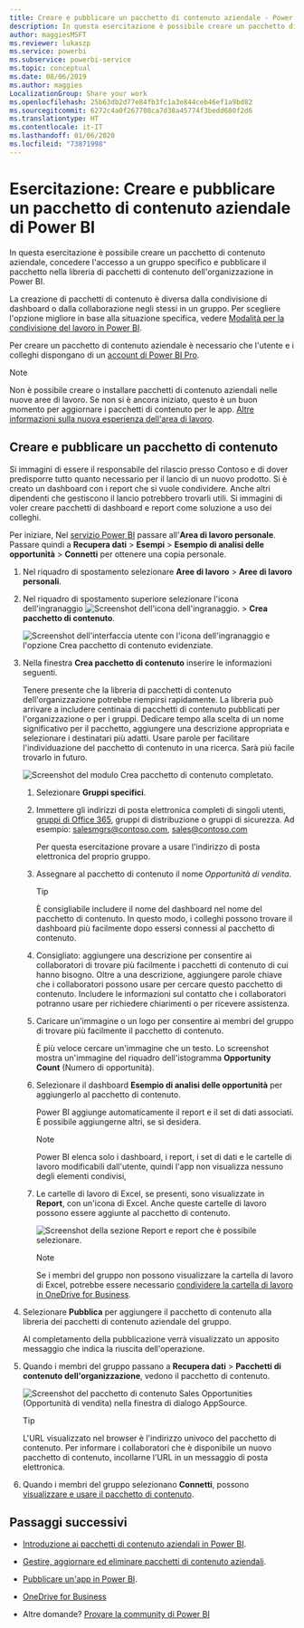 ```yaml
---
title: Creare e pubblicare un pacchetto di contenuto aziendale - Power BI
description: In questa esercitazione è possibile creare un pacchetto di contenuto aziendale, limitare l'accesso a un gruppo specifico e pubblicare il pacchetto nella libreria di pacchetti di contenuto dell'organizzazione in Power BI.
author: maggiesMSFT
ms.reviewer: lukaszp
ms.service: powerbi
ms.subservice: powerbi-service
ms.topic: conceptual
ms.date: 08/06/2019
ms.author: maggies
LocalizationGroup: Share your work
ms.openlocfilehash: 25b63db2d77e84fb3fc1a3e844ceb46ef1a9bd82
ms.sourcegitcommit: 6272c4a0f267708ca7d38a45774f3bedd680f2d6
ms.translationtype: HT
ms.contentlocale: it-IT
ms.lasthandoff: 01/06/2020
ms.locfileid: "73871998"
---
```

# <a name="tutorial-create-and-publish-a-power-bi-organizational-content-pack"></a>Esercitazione: Creare e pubblicare un pacchetto di contenuto aziendale di Power BI

In questa esercitazione è possibile creare un pacchetto di contenuto aziendale, concedere l'accesso a un gruppo specifico e pubblicare il pacchetto nella libreria di pacchetti di contenuto dell'organizzazione in Power BI.

La creazione di pacchetti di contenuto è diversa dalla condivisione di dashboard o dalla collaborazione negli stessi in un gruppo. Per scegliere l'opzione migliore in base alla situazione specifica, vedere [Modalità per la condivisione del lavoro in Power BI](service-how-to-collaborate-distribute-dashboards-reports.md).

Per creare un pacchetto di contenuto aziendale è necessario che l'utente e i colleghi dispongano di un [account di Power BI Pro](https://powerbi.microsoft.com/pricing).

> [!NOTE]
> Non è possibile creare o installare pacchetti di contenuto aziendali nelle nuove aree di lavoro. Se non si è ancora iniziato, questo è un buon momento per aggiornare i pacchetti di contenuto per le app. [Altre informazioni sulla nuova esperienza dell'area di lavoro](service-create-the-new-workspaces.md).

## <a name="create-and-publish-a-content-pack"></a>Creare e pubblicare un pacchetto di contenuto

Si immagini di essere il responsabile del rilascio presso Contoso e di dover predisporre tutto quanto necessario per il lancio di un nuovo prodotto.  Si è creato un dashboard con i report che si vuole condividere. Anche altri dipendenti che gestiscono il lancio potrebbero trovarli utili. Si immagini di voler creare pacchetti di dashboard e report come soluzione a uso dei colleghi.

Per iniziare, Nel [servizio Power BI](https://powerbi.com) passare all'**Area di lavoro personale**. Passare quindi a **Recupera dati** > **Esempi** > **Esempio di analisi delle opportunità** > **Connetti** per ottenere una copia personale.

1. Nel riquadro di spostamento selezionare **Aree di lavoro** > **Aree di lavoro personali**.

1. Nel riquadro di spostamento superiore selezionare l'icona dell'ingranaggio ![Screenshot dell'icona dell'ingranaggio](media/service-organizational-content-pack-create-and-publish/cog.png). > **Crea pacchetto di contenuto**.

   ![Screenshot dell'interfaccia utente con l'icona dell'ingranaggio e l'opzione Crea pacchetto di contenuto evidenziate.](media/service-organizational-content-pack-create-and-publish/pbi_create_contpk.png)

1. Nella finestra **Crea pacchetto di contenuto** inserire le informazioni seguenti.  

   Tenere presente che la libreria di pacchetti di contenuto dell'organizzazione potrebbe riempirsi rapidamente. La libreria può arrivare a includere centinaia di pacchetti di contenuto pubblicati per l'organizzazione o per i gruppi. Dedicare tempo alla scelta di un nome significativo per il pacchetto, aggiungere una descrizione appropriata e selezionare i destinatari più adatti.  Usare parole per facilitare l'individuazione del pacchetto di contenuto in una ricerca. Sarà più facile trovarlo in futuro.

      ![Screenshot del modulo Crea pacchetto di contenuto completato.](media/service-organizational-content-pack-create-and-publish/cpwindow.png)

    1. Selezionare **Gruppi specifici**.

    1. Immettere gli indirizzi di posta elettronica completi di singoli utenti, [gruppi di Office 365](https://support.office.com/article/Create-a-group-in-Office-365-7124dc4c-1de9-40d4-b096-e8add19209e9), gruppi di distribuzione o gruppi di sicurezza. Ad esempio: salesmgrs@contoso.com, sales@contoso.com

        Per questa esercitazione provare a usare l'indirizzo di posta elettronica del proprio gruppo.

    1. Assegnare al pacchetto di contenuto il nome *Opportunità di vendita*.

        > [!TIP]
        > È consigliabile includere il nome del dashboard nel nome del pacchetto di contenuto. In questo modo, i colleghi possono trovare il dashboard più facilmente dopo essersi connessi al pacchetto di contenuto.

    1. Consigliato: aggiungere una descrizione per consentire ai collaboratori di trovare più facilmente i pacchetti di contenuto di cui hanno bisogno. Oltre a una descrizione, aggiungere parole chiave che i collaboratori possono usare per cercare questo pacchetto di contenuto. Includere le informazioni sul contatto che i collaboratori potranno usare per richiedere chiarimenti o per ricevere assistenza.

    1. Caricare un'immagine o un logo per consentire ai membri del gruppo di trovare più facilmente il pacchetto di contenuto.

        È più veloce cercare un'immagine che un testo. Lo screenshot mostra un'immagine del riquadro dell'istogramma **Opportunity Count** (Numero di opportunità).

    1. Selezionare il dashboard **Esempio di analisi delle opportunità** per aggiungerlo al pacchetto di contenuto.

        Power BI aggiunge automaticamente il report e il set di dati associati. È possibile aggiungerne altri, se si desidera.

       > [!NOTE]
       > Power BI elenca solo i dashboard, i report, i set di dati e le cartelle di lavoro modificabili dall'utente, quindi l'app non visualizza nessuno degli elementi condivisi,

   1. Le cartelle di lavoro di Excel, se presenti, sono visualizzate in **Report**, con un'icona di Excel. Anche queste cartelle di lavoro possono essere aggiunte al pacchetto di contenuto.

      ![Screenshot della sezione Report e report che è possibile selezionare.](media/service-organizational-content-pack-create-and-publish/pbi_orgcontpkexcel.png)

      > [!NOTE]
      > Se i membri del gruppo non possono visualizzare la cartella di lavoro di Excel, potrebbe essere necessario [condividere la cartella di lavoro in OneDrive for Business](https://support.office.com/article/Share-documents-or-folders-in-Office-365-1fe37332-0f9a-4719-970e-d2578da4941c).

1. Selezionare **Pubblica** per aggiungere il pacchetto di contenuto alla libreria dei pacchetti di contenuto aziendale del gruppo.  

   Al completamento della pubblicazione verrà visualizzato un apposito messaggio che indica la riuscita dell'operazione.

1. Quando i membri del gruppo passano a **Recupera dati** > **Pacchetti di contenuto dell'organizzazione**, vedono il pacchetto di contenuto.

   ![Screenshot del pacchetto di contenuto Sales Opportunities (Opportunità di vendita) nella finestra di dialogo AppSource.](media/service-organizational-content-pack-create-and-publish/powerbi-find-content-pack-organization.png)

   > [!TIP]
   > L'URL visualizzato nel browser è l'indirizzo univoco del pacchetto di contenuto.  Per informare i collaboratori che è disponibile un nuovo pacchetto di contenuto,  incollarne l'URL in un messaggio di posta elettronica.

1. Quando i membri del gruppo selezionano **Connetti**, possono [visualizzare e usare il pacchetto di contenuto](service-organizational-content-pack-copy-refresh-access.md).

## <a name="next-steps"></a>Passaggi successivi

* [Introduzione ai pacchetti di contenuto aziendali in Power BI](service-organizational-content-pack-introduction.md).

* [Gestire, aggiornare ed eliminare pacchetti di contenuto aziendali](service-organizational-content-pack-manage-update-delete.md).

* [Pubblicare un'app in Power BI](service-create-distribute-apps.md).

* [OneDrive for Business](https://support.office.com/article/What-is-OneDrive-for-Business-187f90af-056f-47c0-9656-cc0ddca7fdc2)

* Altre domande? [Provare la community di Power BI](https://community.powerbi.com/)
